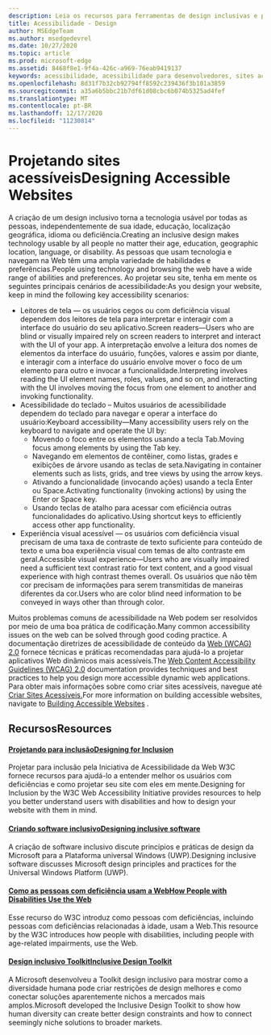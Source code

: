 ```yaml
---
description: Leia os recursos para ferramentas de design inclusivas e práticas recomendadas.
title: Acessibilidade - Design
author: MSEdgeTeam
ms.author: msedgedevrel
ms.date: 10/27/2020
ms.topic: article
ms.prod: microsoft-edge
ms.assetid: 8468f8e1-9f4a-426c-a969-76eab9419137
keywords: acessibilidade, acessibilidade para desenvolvedores, sites acessíveis, borda, desenvolvimento da Web, ARIA, desenvolvedor, UIA, Automação da Interface do Usuário
ms.openlocfilehash: 8d31f7b32cb92794ff8592c239436f3b101a3859
ms.sourcegitcommit: a35a6b5bbc21b7df61d08cbc6b074b5325ad4fef
ms.translationtype: MT
ms.contentlocale: pt-BR
ms.lasthandoff: 12/17/2020
ms.locfileid: "11230814"
---
```

# <span data-ttu-id="0ce70-104">Projetando sites acessíveis</span><span class="sxs-lookup"><span data-stu-id="0ce70-104">Designing Accessible Websites</span></span>  

<span data-ttu-id="0ce70-105">A criação de um design inclusivo torna a tecnologia usável por todas as pessoas, independentemente de sua idade, educação, localização geográfica, idioma ou deficiência.</span><span class="sxs-lookup"><span data-stu-id="0ce70-105">Creating an inclusive design makes technology usable by all people no matter their age, education, geographic location, language, or disability.</span></span>  <span data-ttu-id="0ce70-106">As pessoas que usam tecnologia e navegam na Web têm uma ampla variedade de habilidades e preferências.</span><span class="sxs-lookup"><span data-stu-id="0ce70-106">People using technology and browsing the web have a wide range of abilities and preferences.</span></span>  <span data-ttu-id="0ce70-107">Ao projetar seu site, tenha em mente os seguintes principais cenários de acessibilidade:</span><span class="sxs-lookup"><span data-stu-id="0ce70-107">As you design your website, keep in mind the following key accessibility scenarios:</span></span>

*   <span data-ttu-id="0ce70-108">Leitores de tela — os usuários cegos ou com deficiência visual dependem dos leitores de tela para interpretar e interagir com a interface do usuário do seu aplicativo.</span><span class="sxs-lookup"><span data-stu-id="0ce70-108">Screen readers—Users who are blind or visually impaired rely on screen readers to interpret and interact with the UI of your app.</span></span>  <span data-ttu-id="0ce70-109">A interpretação envolve a leitura dos nomes de elementos da interface do usuário, funções, valores e assim por diante, e interagir com a interface do usuário envolve mover o foco de um elemento para outro e invocar a funcionalidade.</span><span class="sxs-lookup"><span data-stu-id="0ce70-109">Interpreting involves reading the UI element names, roles, values, and so on, and interacting with the UI involves moving the focus from one element to another and invoking functionality.</span></span>
*   <span data-ttu-id="0ce70-110">Acessibilidade do teclado – Muitos usuários de acessibilidade dependem do teclado para navegar e operar a interface do usuário:</span><span class="sxs-lookup"><span data-stu-id="0ce70-110">Keyboard accessibility—Many accessibility users rely on the keyboard to navigate and operate the UI by:</span></span>
    *   <span data-ttu-id="0ce70-111">Movendo o foco entre os elementos usando a tecla Tab.</span><span class="sxs-lookup"><span data-stu-id="0ce70-111">Moving focus among elements by using the Tab key.</span></span>
    *   <span data-ttu-id="0ce70-112">Navegando em elementos de contêiner, como listas, grades e exibições de árvore usando as teclas de seta.</span><span class="sxs-lookup"><span data-stu-id="0ce70-112">Navigating in container elements such as lists, grids, and tree views by using the arrow keys.</span></span>
    *   <span data-ttu-id="0ce70-113">Ativando a funcionalidade \(invocando ações\) usando a tecla Enter ou Space.</span><span class="sxs-lookup"><span data-stu-id="0ce70-113">Activating functionality \(invoking actions\) by using the Enter or Space key.</span></span>
    *   <span data-ttu-id="0ce70-114">Usando teclas de atalho para acessar com eficiência outras funcionalidades do aplicativo.</span><span class="sxs-lookup"><span data-stu-id="0ce70-114">Using shortcut keys to efficiently access other app functionality.</span></span>
*   <span data-ttu-id="0ce70-115">Experiência visual acessível — os usuários com deficiência visual precisam de uma taxa de contraste de texto suficiente para conteúdo de texto e uma boa experiência visual com temas de alto contraste em geral.</span><span class="sxs-lookup"><span data-stu-id="0ce70-115">Accessible visual experience—Users who are visually impaired need a sufficient text contrast ratio for text content, and a good visual experience with high contrast themes overall.</span></span>  <span data-ttu-id="0ce70-116">Os usuários que não têm cor precisam de informações para serem transmitidas de maneiras diferentes da cor.</span><span class="sxs-lookup"><span data-stu-id="0ce70-116">Users who are color blind need information to be conveyed in ways other than through color.</span></span>

<span data-ttu-id="0ce70-117">Muitos problemas comuns de acessibilidade na Web podem ser resolvidos por meio de uma boa prática de codificação.</span><span class="sxs-lookup"><span data-stu-id="0ce70-117">Many common accessibility issues on the web can be solved through good coding practice.</span></span>  <span data-ttu-id="0ce70-118">A documentação diretrizes de acessibilidade de conteúdo da [Web (WCAG) 2.0](https://www.w3.org/TR/WCAG20) fornece técnicas e práticas recomendadas para ajudá-lo a projetar aplicativos Web dinâmicos mais acessíveis.</span><span class="sxs-lookup"><span data-stu-id="0ce70-118">The [Web Content Accessibility Guidelines (WCAG) 2.0](https://www.w3.org/TR/WCAG20) documentation provides techniques and best practices to help you design more accessible dynamic web applications.</span></span>  <span data-ttu-id="0ce70-119">Para obter mais informações sobre como criar sites acessíveis, navegue até [Criar Sites Acessíveis.](./build/index.md)</span><span class="sxs-lookup"><span data-stu-id="0ce70-119">For more information on building accessible websites, navigate to [Building Accessible Websites](./build/index.md) .</span></span>

## <span data-ttu-id="0ce70-120">Recursos</span><span class="sxs-lookup"><span data-stu-id="0ce70-120">Resources</span></span>  

#### [<span data-ttu-id="0ce70-121">Projetando para inclusão</span><span class="sxs-lookup"><span data-stu-id="0ce70-121">Designing for Inclusion</span></span>](https://w3.org/WAI/users/Overview.html)  

<span data-ttu-id="0ce70-122">Projetar para inclusão pela Iniciativa de Acessibilidade da Web W3C fornece recursos para ajudá-lo a entender melhor os usuários com deficiências e como projetar seu site com eles em mente.</span><span class="sxs-lookup"><span data-stu-id="0ce70-122">Designing for Inclusion by the W3C Web Accessibility Initiative provides resources to help you better understand users with disabilities and how to design your website with them in mind.</span></span>

#### [<span data-ttu-id="0ce70-123">Criando software inclusivo</span><span class="sxs-lookup"><span data-stu-id="0ce70-123">Designing inclusive software</span></span>](https://msdn.microsoft.com/windows/uwp/accessibility/designing-inclusive-software)  

<span data-ttu-id="0ce70-124">A criação de software inclusivo discute princípios e práticas de design da Microsoft para a Plataforma universal Windows (UWP).</span><span class="sxs-lookup"><span data-stu-id="0ce70-124">Designing inclusive software discusses Microsoft design principles and practices for the Universal Windows Platform (UWP).</span></span>

#### [<span data-ttu-id="0ce70-125">Como as pessoas com deficiência usam a Web</span><span class="sxs-lookup"><span data-stu-id="0ce70-125">How People with Disabilities Use the Web</span></span>](https://www.w3.org/WAI/intro/people-use-web/Overview.html)  

<span data-ttu-id="0ce70-126">Esse recurso do W3C introduz como pessoas com deficiências, incluindo pessoas com deficiências relacionadas à idade, usam a Web.</span><span class="sxs-lookup"><span data-stu-id="0ce70-126">This resource by the W3C introduces how people with disabilities, including people with age-related impairments, use the Web.</span></span>

#### [<span data-ttu-id="0ce70-127">Design inclusivo Toolkit</span><span class="sxs-lookup"><span data-stu-id="0ce70-127">Inclusive Design Toolkit</span></span>](https://www.microsoft.com/design/practice#howwemake-section)  

<span data-ttu-id="0ce70-128">A Microsoft desenvolveu a Toolkit design inclusivo para mostrar como a diversidade humana pode criar restrições de design melhores e como conectar soluções aparentemente nichos a mercados mais amplos.</span><span class="sxs-lookup"><span data-stu-id="0ce70-128">Microsoft developed the Inclusive Design Toolkit to show how human diversity can create better design constraints and how to connect seemingly niche solutions to broader markets.</span></span>
